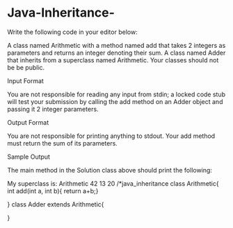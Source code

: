 # Java-Inheritance-
Write the following code in your editor below:

A class named Arithmetic with a method named add that takes 2 integers as parameters and returns an integer denoting their sum.
A class named Adder that inherits from a superclass named Arithmetic.
Your classes should not be be public.

Input Format

You are not responsible for reading any input from stdin; a locked code stub will test your submission by calling the add method on an Adder object and passing it 2 integer parameters.

Output Format

You are not responsible for printing anything to stdout. Your add method must return the sum of its parameters.

Sample Output

The main method in the Solution class above should print the following:

My superclass is: Arithmetic
42 13 20
/*java_inheritance
class Arithmetic{
    int add(int a, int b){
        return a+b;}
    
}
class Adder extends Arithmetic{
    
    
}
